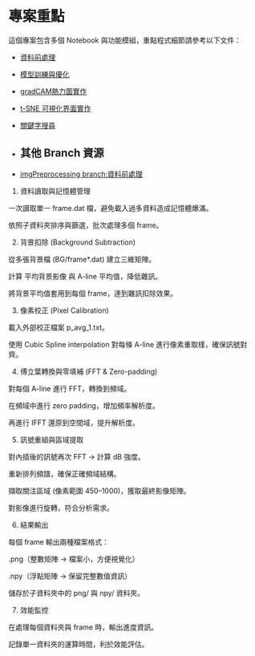 # 專案重點

這個專案包含多個 Notebook 與功能模組，重點程式細節請參考以下文件：
- [資料前處理](2024_8_13/dat_data_preprocessing)
- [模型訓練與優化](required_funcs/deal_with_resized_npy_ensemble.ipynb)
- [gradCAM熱力圖實作](required_funcs/CAM_generation.ipynb)
- [t-SNE 可視化界面實作](required_funcs/tSNE.py)
- [關鍵字搜尋](required_funcs/keysearch_try.js)

- ## 其他 Branch 資源
- [imgPreprocessing branch:資料前處理](https://github.com/jasonting-1110/ensemble_model_with_tSNE/tree/imgPreprocessing/2024_8_13/dat_data_preprocessing/840_OCT_loopTest.ipynb)
1. 資料讀取與記憶體管理

一次讀取單一 frame.dat 檔，避免載入過多資料造成記憶體爆滿。

依照子資料夾排序與篩選，批次處理多個 frame。

2. 背景扣除 (Background Subtraction)

從多張背景檔 (BG/frame*.dat) 建立三維矩陣。

計算 平均背景影像 與 A-line 平均值，降低雜訊。

將背景平均值套用到每個 frame，達到雜訊扣除效果。

3. 像素校正 (Pixel Calibration)

載入外部校正檔案 p_avg_1.txt。

使用 Cubic Spline interpolation 對每條 A-line 進行像素重取樣，確保訊號對齊。

4. 傅立葉轉換與零填補 (FFT & Zero-padding)

對每個 A-line 進行 FFT，轉換到頻域。

在頻域中進行 zero padding，增加頻率解析度。

再進行 IFFT 還原到空間域，提升解析度。

5. 訊號重組與區域提取

對內插後的訊號再次 FFT → 計算 dB 強度。

重新排列頻譜，確保正確頻域結構。

擷取關注區域 (像素範圍 450–1000)，獲取最終影像矩陣。

對影像進行旋轉，符合分析需求。

6. 結果輸出

每個 frame 輸出兩種檔案格式：

.png（整數矩陣 → 檔案小，方便視覺化）

.npy（浮點矩陣 → 保留完整數值資訊）

儲存於子資料夾中的 png/ 與 npy/ 資料夾。

7. 效能監控

在處理每個資料夾與 frame 時，輸出進度資訊。

記錄單一資料夾的運算時間，利於效能評估。
